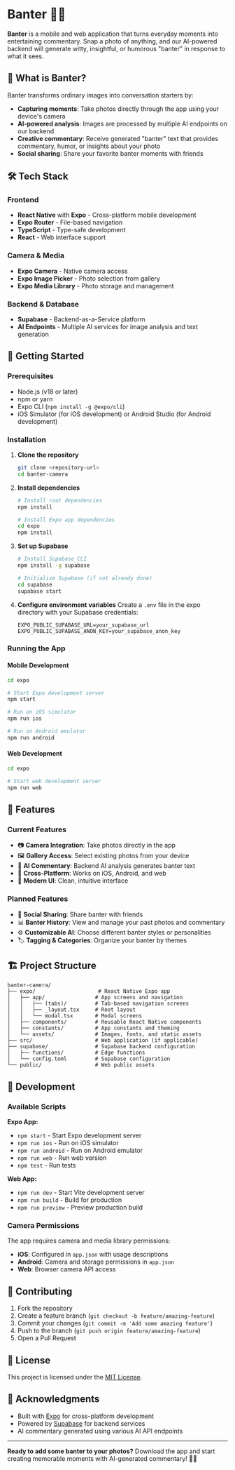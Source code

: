 # Banter 📸💬

**Banter** is a mobile and web application that turns everyday moments into entertaining commentary. Snap a photo of anything, and our AI-powered backend will generate witty, insightful, or humorous "banter" in response to what it sees.

## 🎯 What is Banter?

Banter transforms ordinary images into conversation starters by:
- **Capturing moments**: Take photos directly through the app using your device's camera
- **AI-powered analysis**: Images are processed by multiple AI endpoints on our backend
- **Creative commentary**: Receive generated "banter" text that provides commentary, humor, or insights about your photo
- **Social sharing**: Share your favorite banter moments with friends

## 🛠️ Tech Stack

### Frontend
- **React Native** with **Expo** - Cross-platform mobile development
- **Expo Router** - File-based navigation
- **TypeScript** - Type-safe development
- **React** - Web interface support

### Camera & Media
- **Expo Camera** - Native camera access
- **Expo Image Picker** - Photo selection from gallery
- **Expo Media Library** - Photo storage and management

### Backend & Database
- **Supabase** - Backend-as-a-Service platform
- **AI Endpoints** - Multiple AI services for image analysis and text generation

## 🚀 Getting Started

### Prerequisites
- Node.js (v18 or later)
- npm or yarn
- Expo CLI (`npm install -g @expo/cli`)
- iOS Simulator (for iOS development) or Android Studio (for Android development)

### Installation

1. **Clone the repository**
   ```bash
   git clone <repository-url>
   cd banter-camera
   ```

2. **Install dependencies**
   ```bash
   # Install root dependencies
   npm install

   # Install Expo app dependencies
   cd expo
   npm install
   ```

3. **Set up Supabase**
   ```bash
   # Install Supabase CLI
   npm install -g supabase

   # Initialize Supabase (if not already done)
   cd supabase
   supabase start
   ```

4. **Configure environment variables**
   Create a `.env` file in the expo directory with your Supabase credentials:
   ```env
   EXPO_PUBLIC_SUPABASE_URL=your_supabase_url
   EXPO_PUBLIC_SUPABASE_ANON_KEY=your_supabase_anon_key
   ```

### Running the App

#### Mobile Development
```bash
cd expo

# Start Expo development server
npm start

# Run on iOS simulator
npm run ios

# Run on Android emulator
npm run android
```

#### Web Development
```bash
cd expo

# Start web development server
npm run web
```

## 📱 Features

### Current Features
- 📷 **Camera Integration**: Take photos directly in the app
- 🖼️ **Gallery Access**: Select existing photos from your device
- 🤖 **AI Commentary**: Backend AI analysis generates banter text
- 📱 **Cross-Platform**: Works on iOS, Android, and web
- 🎨 **Modern UI**: Clean, intuitive interface

### Planned Features
- 💬 **Social Sharing**: Share banter with friends
- 📊 **Banter History**: View and manage your past photos and commentary
- ⚙️ **Customizable AI**: Choose different banter styles or personalities
- 🏷️ **Tagging & Categories**: Organize your banter by themes

## 🏗️ Project Structure

```
banter-camera/
├── expo/                    # React Native Expo app
│   ├── app/                # App screens and navigation
│   │   ├── (tabs)/         # Tab-based navigation screens
│   │   ├── _layout.tsx     # Root layout
│   │   └── modal.tsx       # Modal screens
│   ├── components/         # Reusable React Native components
│   ├── constants/          # App constants and theming
│   └── assets/             # Images, fonts, and static assets
├── src/                    # Web application (if applicable)
├── supabase/               # Supabase backend configuration
│   ├── functions/          # Edge functions
│   └── config.toml         # Supabase configuration
└── public/                 # Web public assets
```

## 🔧 Development

### Available Scripts

**Expo App:**
- `npm start` - Start Expo development server
- `npm run ios` - Run on iOS simulator
- `npm run android` - Run on Android emulator
- `npm run web` - Run web version
- `npm test` - Run tests

**Web App:**
- `npm run dev` - Start Vite development server
- `npm run build` - Build for production
- `npm run preview` - Preview production build

### Camera Permissions

The app requires camera and media library permissions:
- **iOS**: Configured in `app.json` with usage descriptions
- **Android**: Camera and storage permissions in `app.json`
- **Web**: Browser camera API access

## 🤝 Contributing

1. Fork the repository
2. Create a feature branch (`git checkout -b feature/amazing-feature`)
3. Commit your changes (`git commit -m 'Add some amazing feature'`)
4. Push to the branch (`git push origin feature/amazing-feature`)
5. Open a Pull Request

## 📄 License

This project is licensed under the [MIT License](LICENSE).

## 🙏 Acknowledgments

- Built with [Expo](https://expo.dev/) for cross-platform development
- Powered by [Supabase](https://supabase.com/) for backend services
- AI commentary generated using various AI API endpoints

---

**Ready to add some banter to your photos?** Download the app and start creating memorable moments with AI-generated commentary! 📸✨

